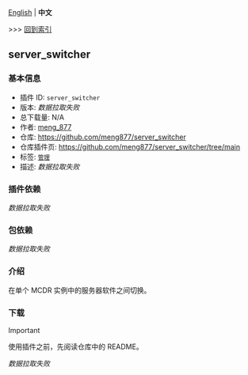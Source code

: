 [English](readme.md) | **中文**

\>\>\> [回到索引](/readme-zh_cn.md)

## server_switcher

### 基本信息

- 插件 ID: `server_switcher`
- 版本: *数据拉取失败*
- 总下载量: N/A
- 作者: [meng_877](https://github.com/meng877)
- 仓库: https://github.com/meng877/server_switcher
- 仓库插件页: https://github.com/meng877/server_switcher/tree/main
- 标签: [`管理`](/labels/management/readme-zh_cn.md)
- 描述: *数据拉取失败*

### 插件依赖

*数据拉取失败*

### 包依赖

*数据拉取失败*

### 介绍

在单个 MCDR 实例中的服务器软件之间切换。

### 下载

> [!IMPORTANT]
> 使用插件之前，先阅读仓库中的 README。

*数据拉取失败*

